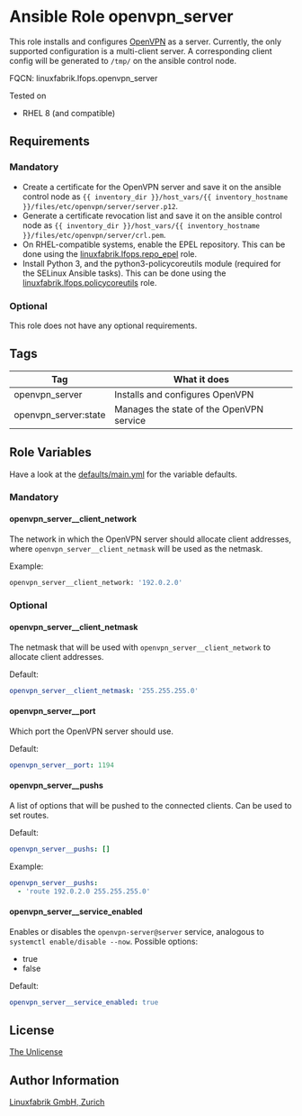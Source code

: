 # Ansible Role openvpn_server

This role installs and configures [OpenVPN](https://openvpn.net/) as a server. Currently, the only supported configuration is a multi-client server. A corresponding client config will be generated to `/tmp/` on the ansible control node.

FQCN: linuxfabrik.lfops.openvpn_server

Tested on

* RHEL 8 (and compatible)


## Requirements

### Mandatory

* Create a certificate for the OpenVPN server and save it on the ansible control node as `{{ inventory_dir }}/host_vars/{{ inventory_hostname }}/files/etc/openvpn/server/server.p12`.
* Generate a certificate revocation list and save it on the ansible control node as `{{ inventory_dir }}/host_vars/{{ inventory_hostname }}/files/etc/openvpn/server/crl.pem`.
* On RHEL-compatible systems, enable the EPEL repository. This can be done using the [linuxfabrik.lfops.repo_epel](https://github.com/Linuxfabrik/lfops/tree/main/roles/repo_epel) role.
* Install Python 3, and the python3-policycoreutils module (required for the SELinux Ansible tasks). This can be done using the [linuxfabrik.lfops.policycoreutils](https://github.com/Linuxfabrik/lfops/tree/main/roles/policycoreutils) role.


### Optional

This role does not have any optional requirements.


## Tags

| Tag                  | What it does                             |
| ---                  | ------------                             |
| openvpn_server       | Installs and configures OpenVPN          |
| openvpn_server:state | Manages the state of the OpenVPN service |


## Role Variables

Have a look at the [defaults/main.yml](https://github.com/Linuxfabrik/lfops/blob/main/roles/openvpn_server/defaults/main.yml) for the variable defaults.


### Mandatory

#### openvpn_server__client_network

The network in which the OpenVPN server should allocate client addresses, where `openvpn_server__client_netmask` will be used as the netmask.

Example:
```bash
openvpn_server__client_network: '192.0.2.0'
```


### Optional

#### openvpn_server__client_netmask

The netmask that will be used with `openvpn_server__client_network` to allocate client addresses.

Default:
```yaml
openvpn_server__client_netmask: '255.255.255.0'
```


#### openvpn_server__port

Which port the OpenVPN server should use.

Default:
```yaml
openvpn_server__port: 1194
```


#### openvpn_server__pushs

A list of options that will be pushed to the connected clients. Can be used to set routes.

Default:
```yaml
openvpn_server__pushs: []
```

Example:
```yaml
openvpn_server__pushs:
  - 'route 192.0.2.0 255.255.255.0'
```


#### openvpn_server__service_enabled

Enables or disables the `openvpn-server@server` service, analogous to `systemctl enable/disable --now`. Possible options:

* true
* false

Default:
```yaml
openvpn_server__service_enabled: true
```


## License

[The Unlicense](https://unlicense.org/)


## Author Information

[Linuxfabrik GmbH, Zurich](https://www.linuxfabrik.ch)
